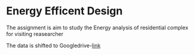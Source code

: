 # Energy Efficent Design 

The assignment is aim to study the Energy analysis of residential complex for visiting reasearcher

The data is shifted to Googledrive-[link](https://drive.google.com/drive/folders/14WTMO5omJcgYx_kyi__z6Vcc6Vtml5BQ?usp=sharing)
